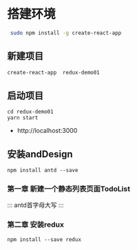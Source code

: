 # 搭建环境

```bash
 sudo npm install -g create-react-app
```
## 新建项目
```bash
create-react-app  redux-demo01
```
## 启动项目
```
cd redux-demo01
yarn start
```

- http://localhost:3000

## 安装andDesign

```
npm install antd --save
```

### 第一章 新建一个静态列表页面TodoList
::: antd首字母大写 :::

### 第二章 安装redux
```
npm install --save redux
```